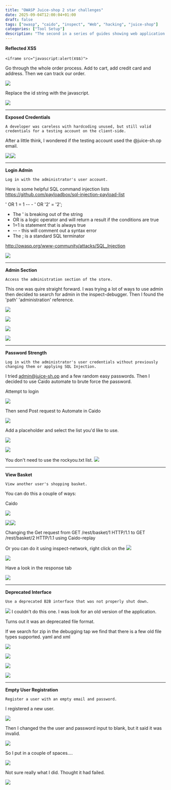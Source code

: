 ```yaml
---
title: "OWASP Juice-shop 2 star challenges"
date: 2025-09-04T12:00:04+01:00
draft: false
tags: ["owasp", "caido", "inspect", "Web", "hacking", "juice-shop"]
categories: ["Tool Setup"]
description: "The second in a series of guides showing web application hacking the OWASP Juice-shop. This is beginner/intermediate level and shows basic nagivation of sites, files, looking into source code and an introduction to Caido"
---
```


**Reflected XSS**

`<iframe src="javascript:alert(`xss`)">`

Go through the whole order process. Add to cart, add credit card and address. Then we can track our order.


![](Screenshot%202025-09-02%20at%2016.47.42.png)

Replace the id string with the javascript. 

![](Screenshot%202025-09-02%20at%2016.47.08.png)

----------


**Exposed Credentials**


	A developer was careless with hardcoding unused, but still valid credentials for a testing account on the client-side.

After a little think, I wondered if the testing account used the @juice-sh.op email.

![](Screenshot%202025-09-03%20at%2016.09.59.png)![](Screenshot%202025-09-03%20at%2016.12.30.png)

-------------

 **Login Admin**

	Log in with the administrator's user account.

Here is some helpful SQL command injection lists
https://github.com/payloadbox/sql-injection-payload-list

' OR 1 = 1 -- -
' OR '2' = '2';

- The ' is breaking out of the string 
- OR is a logic operator and will return a result if the conditions are true
- 1=1 is statement that is always true
 - -- - this will comment out a syntax error
- The ; is a standard SQL terminator

http://owasp.org/www-community/attacks/SQL_Injection

![](Screenshot%202025-09-03%20at%2019.51.30.png)


-------------

**Admin Section**

	Access the administration section of the store.

This one was quire straight forward. I was trying a lot of ways to use admin then decided to search for admin in the inspect-debugger. Then I found the 'path' 'administration' reference. 


![](Screenshot%202025-09-04%20at%2008.55.29.png)


![](Screenshot%202025-09-04%20at%2008.55.03.png)

![](Screenshot%202025-09-04%20at%2008.54.48.png)

![](Screenshot%202025-09-04%20at%2009.55.06.png)

---------

**Password Strength**

	Log in with the administrator's user credentials without previously changing them or applying SQL Injection.

I tried admin@juice-sh.op and a few random easy passwords. Then I decided to use Caido automate to brute force the password. 

Attempt to login

![](Screenshot%202025-09-04%20at%2009.56.42.png)

Then send Post request to Automate in Caido

![](Screenshot%202025-09-04%20at%2009.56.21.png)

Add a placeholder and select the list you'd like to use. 

![](Screenshot%202025-09-04%20at%2010.03.28.png)

![](Screenshot%202025-09-04%20at%2010.05.17.png)

 You don't need to use the rockyou.txt list. 
 ![](Screenshot%202025-09-04%20at%2010.06.37.png)

----------


**View Basket**

	View another user's shopping basket.	

You can do this a couple of ways:

Caido

![](Screenshot%202025-09-04%20at%2012.14.59.png)


![](Screenshot%202025-09-04%20at%2011.40.05.png)![](Screenshot%202025-09-04%20at%2012.12.50.png)

Changing the Get request from GET /rest/basket/1 HTTP/1.1 to GET /rest/basket/2 HTTP/1.1 using Caido-replay 

Or you can do it using inspect-network, right click on the 
![](Screenshot%202025-09-04%20at%2012.22.19.png)





![](Screenshot%202025-09-04%20at%2012.21.23.png)

Have a look in the response tab

![](Screenshot%202025-09-04%20at%2012.24.03.png)

------------

**Deprecated Interface**

	Use a deprecated B2B interface that was not properly shut down. 

![](Screenshot%202025-09-04%20at%2014.06.20.png)
I couldn't do this one. I was look for an old version of the application. 

Turns out it was an deprecated file format. 

If we search for zip in the debugging tap we find that there is a few old file types supported. 
yaml and xml

![](Screenshot%202025-09-04%20at%2014.09.26.png)


![](Screenshot%202025-09-04%20at%2014.11.37.png)

![](Screenshot%202025-09-04%20at%2014.07.40.png)

![](Screenshot%202025-09-04%20at%2014.12.14.png)

----------

**Empty User Registration**

	Register a user with an empty email and password.

I registered a new user. 

![](Screenshot%202025-09-04%20at%2015.19.31.png)

Then I changed the the user and password input to blank, but it said it was invalid.

![](Screenshot%202025-09-04%20at%2015.21.50.png)

So I put in a couple of spaces....


![](Screenshot%202025-09-04%20at%2015.23.12.png)

Not sure really what I did. Thought it had failed. 

![](Screenshot%202025-09-04%20at%2015.24.11.png)
